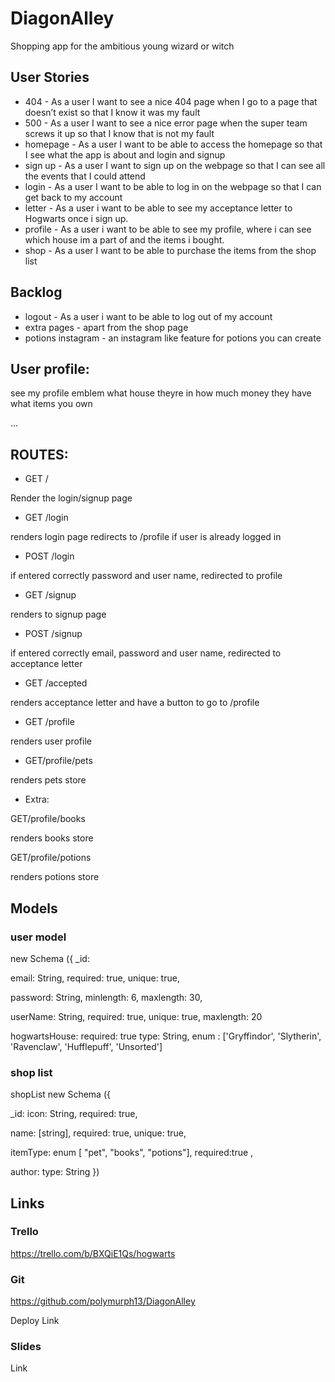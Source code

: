 # DiagonAlley
Shopping app for the ambitious young wizard or witch

## User Stories
- 404 - As a user I want to see a nice 404 page when I go to a page that doesn’t exist so that I know it was my fault
- 500 - As a user I want to see a nice error page when the super team screws it up so that I know that is not my fault
- homepage - As a user I want to be able to access the homepage so that I see what the app is about and login and signup
- sign up - As a user I want to sign up on the webpage so that I can see all the events that I could attend
- login - As a user I want to be able to log in on the webpage so that I can get back to my account
- letter - As a user i want to be able to see my acceptance letter to Hogwarts once i sign up. 
- profile - As a user i want to be able to see my profile, where i can see which house im a part of and the items i bought. 
- shop - As a user I want to be able to purchase the items from the shop list

## Backlog
- logout - As a user i want to be able to log out of my account
- extra pages - apart from the shop page 
- potions instagram - an instagram like feature for potions you can create

## User profile:

see my profile
emblem what house theyre in
how much money they have 
what items you own


...
## ROUTES:
- GET /

Render the login/signup page 

- GET /login

renders login page
redirects to /profile if user is already logged in

- POST /login

if entered correctly password and user name, redirected to profile

- GET /signup

renders to signup page

- POST /signup

if entered correctly email, password and user name, redirected to acceptance letter

- GET /accepted

renders acceptance letter and have a button to go to /profile

- GET /profile

renders user profile

- GET/profile/pets

renders pets store

- Extra:

GET/profile/books

renders books store

GET/profile/potions

renders potions store

## Models
### user model 

new Schema ({
_id: 

email: String, required: true, unique: true,

password: String, minlength: 6, maxlength: 30,

userName: String, required: true, unique: true, maxlength: 20 

hogwartsHouse: required: true type: String,
        enum : ['Gryffindor', 'Slytherin', 'Ravenclaw', 'Hufflepuff', 'Unsorted']

### shop list

shopList new Schema ({

_id: icon: String, required: true, 

name: [string], required: true, unique: true, 

itemType: enum [ "pet", "books", "potions"], required:true , 

author: type: String })
  
## Links
### Trello
https://trello.com/b/BXQiE1Qs/hogwarts

### Git

https://github.com/polymurph13/DiagonAlley

Deploy Link

### Slides

Link
